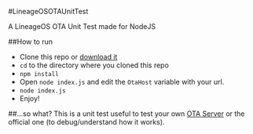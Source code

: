 #LineageOSOTAUnitTest

A LineageOS OTA Unit Test made for NodeJS

##How to run
 - Clone this repo or [download it](https://github.com/julianxhokaxhiu/LineageOTAUnitTest/archive/master.zip)
 - <code>cd</code> to the directory where you cloned this repo
 - <code>npm install</code>
 - Open <code>node index.js</code> and edit the <code>OtaHost</code> variable with your url.
 - <code>node index.js</code>
 - Enjoy!

##...so what?
This is a unit test useful to test your own [OTA Server](https://github.com/julianxhokaxhiu/LineageOTA) or the official one (to debug/understand how it works).